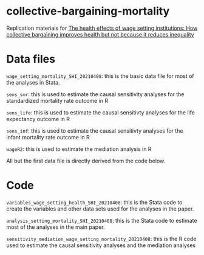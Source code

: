 # collective-bargaining-mortality
Replication materials for [The health effects of wage setting institutions: How collective bargaining improves health but not because it reduces inequality](https://onlinelibrary.wiley.com/doi/10.1111/1467-9566.13272) 

# Data files
`wage_setting_mortality_SHI_20210408`: this is the basic data file for most of the analyses in Stata.

`sens_smr`: this is used to estimate the causal sensitivity analyses for the standardized mortality rate outcome in R

`sens_life`: this is used to estimate the causal sensitivty analyses for the life expectancy outcome in R

`sens_inf`: this is used to estimate the causal sensitivty analyses for the infant mortality rate outcome in R

`wageR2`: this is used to estimate the mediation analysis in R

All but the first data file is directly derived from the code below. 

# Code
`variables_wage_setting_health_SHI_20210408`: this is the Stata code to create the variables and other data sets used for the analyses in the paper. 

`analysis_setting_mortality_SHI_20210408`: this is the Stata code to estimate most of the analyses in the main paper.

`sensitivity_mediation_wage_setting_mortality_20210408`: this is the R code used to estimate the causal sensitivity analyses and the mediation analyses

